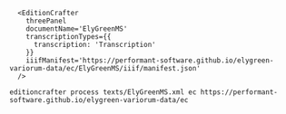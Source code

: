 ```
  <EditionCrafter
    threePanel
    documentName='ElyGreenMS'
    transcriptionTypes={{
      transcription: 'Transcription'
    }}
    iiifManifest='https://performant-software.github.io/elygreen-variorum-data/ec/ElyGreenMS/iiif/manifest.json'
  />
```

```editioncrafter process texts/ElyGreenMS.xml ec https://performant-software.github.io/elygreen-variorum-data/ec```
